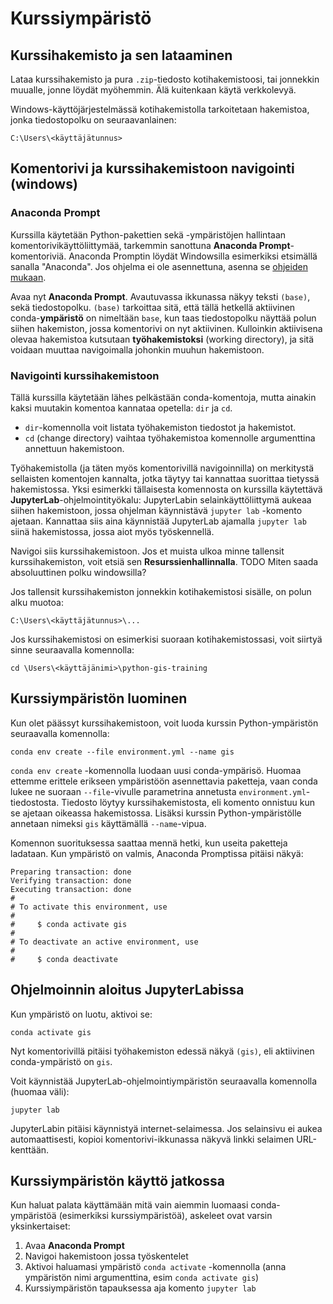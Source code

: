 <!-- TODO overall shorten this file -->

# Kurssiympäristö

## Kurssihakemisto ja sen lataaminen

<!-- TODO Add link to download (when we know how this is downloaded)... -->

<!-- TODO ...and add filename of the zip to instructions -->

Lataa kurssihakemisto ja pura `.zip`-tiedosto kotihakemistoosi, tai jonnekkin
muualle, jonne löydät myöhemmin. Älä kuitenkaan käytä verkkolevyä.

Windows-käyttöjärjestelmässä kotihakemistolla tarkoitetaan hakemistoa, jonka
tiedostopolku on seuraavanlainen:

```console
C:\Users\<käyttäjätunnus>
```

## Komentorivi ja kurssihakemistoon navigointi (windows)

### Anaconda Prompt

Kurssilla käytetään Python-pakettien sekä -ympäristöjen hallintaan
komentorivikäyttöliittymää, tarkemmin sanottuna **Anaconda
Prompt**-komentoriviä. Anaconda Promptin löydät Windowsilla esimerkiksi
etsimällä sanalla "Anaconda". Jos ohjelma ei ole asennettuna, asenna se
[ohjeiden mukaan](./asennukset-windows.md).

Avaa nyt **Anaconda Prompt**. Avautuvassa ikkunassa näkyy teksti `(base)`, sekä
tiedostopolku. `(base)` tarkoittaa sitä, että tällä hetkellä aktiivinen
conda-**ympäristö** on nimeltään `base`, kun taas tiedostopolku näyttää polun
siihen hakemiston, jossa komentorivi on nyt aktiivinen. Kulloinkin aktiivisena
olevaa hakemistoa kutsutaan **työhakemistoksi** (working directory), ja sitä
voidaan muuttaa navigoimalla johonkin muuhun hakemistoon.

### Navigointi kurssihakemistoon

Tällä kurssilla käytetään lähes pelkästään conda-komentoja, mutta ainakin kaksi
muutakin komentoa kannataa opetella: `dir` ja `cd`.

- `dir`-komennolla voit listata työhakemiston tiedostot ja hakemistot.
- `cd` (change directory) vaihtaa työhakemistoa komennolle argumenttina
  annettuun hakemistoon.

Työhakemistolla (ja täten myös komentorivillä navigoinnilla) on merkitystä
sellaisten komentojen kannalta, jotka täytyy tai kannattaa suorittaa tietyssä
hakemistossa. Yksi esimerkki tällaisesta komennosta on kurssilla käytettävä
**JupyterLab**-ohjelmointityökalu: JupyterLabin selainkäyttöliittymä aukeaa
siihen hakemistoon, jossa ohjelman käynnistävä `jupyter lab` -komento ajetaan.
Kannattaa siis aina käynnistää JupyterLab ajamalla `jupyter lab` siinä
hakemistossa, jossa aiot myös työskennellä.

Navigoi siis kurssihakemistoon. Jos et muista ulkoa minne tallensit
kurssihakemiston, voit etsiä sen **Resurssienhallinnalla**. TODO Miten saada
absoluuttinen polku windowsilla?

Jos tallensit kurssihakemiston jonnekkin kotihakemistosi sisälle, on polun alku
muotoa:

```console
C:\Users\<käyttäjätunnus>\...
```

Jos kurssihakemistosi on esimerkisi suoraan kotihakemistossasi, voit siirtyä
sinne seuraavalla komennolla:

<!-- TODO check path (i.e. the repo name) when downloaded -->

```console
cd \Users\<käyttäjänimi>\python-gis-training
```

## Kurssiympäristön luominen

Kun olet päässyt kurssihakemistoon, voit luoda kurssin Python-ympäristön
seuraavalla komennolla:

```console
conda env create --file environment.yml --name gis
```

`conda env create` -komennolla luodaan uusi conda-ympärisö. Huomaa ettemme
erittele erikseen ympäristöön asennettavia paketteja, vaan conda lukee ne
suoraan `--file`-vivulle parametrina annetusta `environment.yml`-tiedostosta.
Tiedosto löytyy kurssihakemistosta, eli komento onnistuu kun se ajetaan oikeassa
hakemistossa. Lisäksi kurssin Python-ympäristölle annetaan nimeksi `gis`
käyttämällä `--name`-vipua.

Komennon suorituksessa saattaa mennä hetki, kun useita paketteja ladataan. Kun
ympäristö on valmis, Anaconda Promptissa pitäisi näkyä:

```
Preparing transaction: done
Verifying transaction: done
Executing transaction: done
#
# To activate this environment, use
#
#     $ conda activate gis
#
# To deactivate an active environment, use
#
#     $ conda deactivate
```

## Ohjelmoinnin aloitus JupyterLabissa

Kun ympäristö on luotu, aktivoi se:

```console
conda activate gis
```

Nyt komentorivillä pitäisi työhakemiston edessä näkyä `(gis)`, eli aktiivinen
conda-ympäristö on `gis`.

Voit käynnistää JupyterLab-ohjelmointiympäristön seuraavalla komennolla (huomaa
väli):

```console
jupyter lab
```

JupyterLabin pitäisi käynnistyä internet-selaimessa. Jos selainsivu ei aukea
automaattisesti, kopioi komentorivi-ikkunassa näkyvä linkki selaimen
URL-kenttään.

## Kurssiympäristön käyttö jatkossa

Kun haluat palata käyttämään mitä vain aiemmin luomaasi conda-ympäristöä
(esimerkiksi kurssiympäristöä), askeleet ovat varsin yksinkertaiset:

1. Avaa **Anaconda Prompt**
1. Navigoi hakemistoon jossa työskentelet
1. Aktivoi haluamasi ympäristö `conda activate` -komennolla (anna ympäristön
   nimi argumenttina, esim `conda activate gis`)
1. Kurssiympäristön tapauksessa aja komento `jupyter lab`
